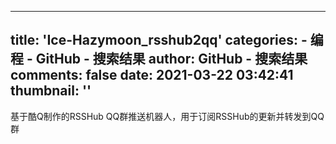 
---
title: 'Ice-Hazymoon_rsshub2qq'
categories: 
    - 编程
    - GitHub - 搜索结果
author: GitHub - 搜索结果
comments: false
date: 2021-03-22 03:42:41
thumbnail: ''
---

<div>   
基于酷Q制作的RSSHub QQ群推送机器人，用于订阅RSSHub的更新并转发到QQ群  
</div>
            